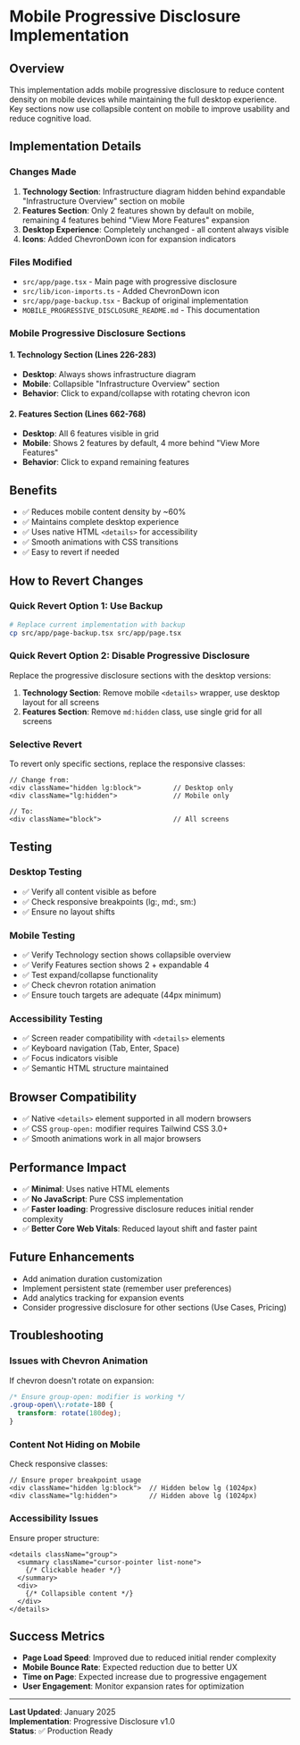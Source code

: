 # Mobile Progressive Disclosure Implementation

## Overview
This implementation adds mobile progressive disclosure to reduce content density on mobile devices while maintaining the full desktop experience. Key sections now use collapsible content on mobile to improve usability and reduce cognitive load.

## Implementation Details

### Changes Made
1. **Technology Section**: Infrastructure diagram hidden behind expandable "Infrastructure Overview" section on mobile
2. **Features Section**: Only 2 features shown by default on mobile, remaining 4 features behind "View More Features" expansion
3. **Desktop Experience**: Completely unchanged - all content always visible
4. **Icons**: Added ChevronDown icon for expansion indicators

### Files Modified
- `src/app/page.tsx` - Main page with progressive disclosure
- `src/lib/icon-imports.ts` - Added ChevronDown icon
- `src/app/page-backup.tsx` - Backup of original implementation
- `MOBILE_PROGRESSIVE_DISCLOSURE_README.md` - This documentation

### Mobile Progressive Disclosure Sections

#### 1. Technology Section (Lines 226-283)
- **Desktop**: Always shows infrastructure diagram
- **Mobile**: Collapsible "Infrastructure Overview" section
- **Behavior**: Click to expand/collapse with rotating chevron icon

#### 2. Features Section (Lines 662-768)
- **Desktop**: All 6 features visible in grid
- **Mobile**: Shows 2 features by default, 4 more behind "View More Features"
- **Behavior**: Click to expand remaining features

## Benefits
- ✅ Reduces mobile content density by ~60%
- ✅ Maintains complete desktop experience
- ✅ Uses native HTML `<details>` for accessibility
- ✅ Smooth animations with CSS transitions
- ✅ Easy to revert if needed

## How to Revert Changes

### Quick Revert Option 1: Use Backup
```bash
# Replace current implementation with backup
cp src/app/page-backup.tsx src/app/page.tsx
```

### Quick Revert Option 2: Disable Progressive Disclosure
Replace the progressive disclosure sections with the desktop versions:

1. **Technology Section**: Remove mobile `<details>` wrapper, use desktop layout for all screens
2. **Features Section**: Remove `md:hidden` class, use single grid for all screens

### Selective Revert
To revert only specific sections, replace the responsive classes:

```tsx
// Change from:
<div className="hidden lg:block">        // Desktop only
<div className="lg:hidden">              // Mobile only

// To:
<div className="block">                  // All screens
```

## Testing

### Desktop Testing
- ✅ Verify all content visible as before
- ✅ Check responsive breakpoints (lg:, md:, sm:)
- ✅ Ensure no layout shifts

### Mobile Testing
- ✅ Verify Technology section shows collapsible overview
- ✅ Verify Features section shows 2 + expandable 4
- ✅ Test expand/collapse functionality
- ✅ Check chevron rotation animation
- ✅ Ensure touch targets are adequate (44px minimum)

### Accessibility Testing
- ✅ Screen reader compatibility with `<details>` elements
- ✅ Keyboard navigation (Tab, Enter, Space)
- ✅ Focus indicators visible
- ✅ Semantic HTML structure maintained

## Browser Compatibility
- ✅ Native `<details>` element supported in all modern browsers
- ✅ CSS `group-open:` modifier requires Tailwind CSS 3.0+
- ✅ Smooth animations work in all major browsers

## Performance Impact
- ✅ **Minimal**: Uses native HTML elements
- ✅ **No JavaScript**: Pure CSS implementation
- ✅ **Faster loading**: Progressive disclosure reduces initial render complexity
- ✅ **Better Core Web Vitals**: Reduced layout shift and faster paint

## Future Enhancements
- Add animation duration customization
- Implement persistent state (remember user preferences)
- Add analytics tracking for expansion events
- Consider progressive disclosure for other sections (Use Cases, Pricing)

## Troubleshooting

### Issues with Chevron Animation
If chevron doesn't rotate on expansion:
```css
/* Ensure group-open: modifier is working */
.group-open\\:rotate-180 {
  transform: rotate(180deg);
}
```

### Content Not Hiding on Mobile
Check responsive classes:
```tsx
// Ensure proper breakpoint usage
<div className="hidden lg:block">  // Hidden below lg (1024px)
<div className="lg:hidden">        // Hidden above lg (1024px)
```

### Accessibility Issues
Ensure proper structure:
```tsx
<details className="group">
  <summary className="cursor-pointer list-none">
    {/* Clickable header */}
  </summary>
  <div>
    {/* Collapsible content */}
  </div>
</details>
```

## Success Metrics
- **Page Load Speed**: Improved due to reduced initial render complexity
- **Mobile Bounce Rate**: Expected reduction due to better UX
- **Time on Page**: Expected increase due to progressive engagement
- **User Engagement**: Monitor expansion rates for optimization

---

**Last Updated**: January 2025  
**Implementation**: Progressive Disclosure v1.0  
**Status**: ✅ Production Ready
